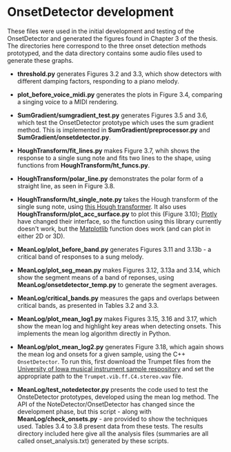 # OnsetDetector development

These files were used in the initial development and testing of the OnsetDetector
and generated the figures found in Chapter 3 of the thesis. The directories here correspond
to the three onset detection methods prototyped, and the data directory contains some audio files
used to generate these graphs.

- **threshold.py** generates Figures 3.2 and 3.3, which show detectors 
with different damping factors, responding to a piano melody.

- **plot_before_voice_midi.py** generates the plots in Figure 3.4, comparing a
singing voice to a MIDI rendering.

- **SumGradient/sumgradient_test.py** generates Figures 3.5 and 3.6, which test the OnsetDetector
prototype which uses the sum gradient method. This is implemented in **SumGradient/preprocessor.py**
and **SumGradient/onsetdetector.py**.

- **HoughTransform/fit_lines.py** makes Figure 3.7, whih shows the response to a single sung note and
fits two lines to the shape, using functions from **HoughTransform/ht_funcs.py**.

- **HoughTransform/polar_line.py** demonstrates the polar form of a straight line, as seen in Figure 3.8.

- **HoughTransform/ht_single_note.py** takes the Hough transform of the single sung note, using 
[this Hough transformer](https://github.com/keziah55/HoughTransformer). It also uses 
**HoughTransform/plot_acc_surface.py** to plot this (Figure 3.10); [Plotly](https://plot.ly/) have
changed their interface, so the function using this library currently doesn't work, but the 
[Matplotlib](https://matplotlib.org/) function does work (and can plot in either 2D or 3D).

- **MeanLog/plot_before_band.py** generates Figures 3.11 and 3.13b - a critical band of responses to a sung melody.

- **MeanLog/plot_seg_mean.py** makes Figures 3.12, 3.13a and 3.14, which show the segment means of a band of reponses,
using **MeanLog/onsetdetector_temp.py** to generate the segment averages.

- **MeanLog/critical_bands.py** measures the gaps and overlaps between critical bands, as presented in Tables 3.2 and 3.3.

- **MeanLog/plot_mean_log1.py** makes Figures 3.15, 3.16 and 3.17, which show the mean log and highlight
key areas when detecting onsets. This implements the mean log algorithm directly in Python.

- **MeanLog/plot_mean_log2.py** generates Figure 3.18, which again shows the mean log and onsets for a given sample,
using the C++ `OnsetDetector`. To run this, first download the Trumpet files from the 
[University of Iowa musical instrument sample respository](http://theremin.music.uiowa.edu/MIS-Pitches-2012/MISBbTrumpet2012.html) 
and set the appropriate path to the `Trumpet.vib.ff.C4.stereo.wav` file.

- **MeanLog/test_notedetector.py** presents the code used to test the OnsteDetector prototypes, developed using the mean log method.
The API of the NoteDetector/OnsetDetector has changed since the development phase, but this script - along with 
**MeanLog/check_onsets.py** - are provided to show the techniques used. Tables 3.4 to 3.8 present data from these tests. The results 
directory included here give all the analysis files (summaries are all called onset_analysis.txt) generated by these scripts.
